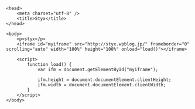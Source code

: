 <!DOCTYPE html>
<html>

	<head>
		<meta charset="utf-8" />
		<title>Styx</title>
	</head>

	<body>
		<p>styx</p>
		<iframe id="myiframe" src="http://styx.wpblog.jp/" frameborder="0" scrolling="auto" width="100%" height="100%" onload="load()"></iframe>

		<script>
			function load() {
				var ifm = document.getElementById("myiframe");

				ifm.height = document.documentElement.clientHeight;
				ifm.width = document.documentElement.clientWidth;
			}
		</script>
	</body>

</html>
